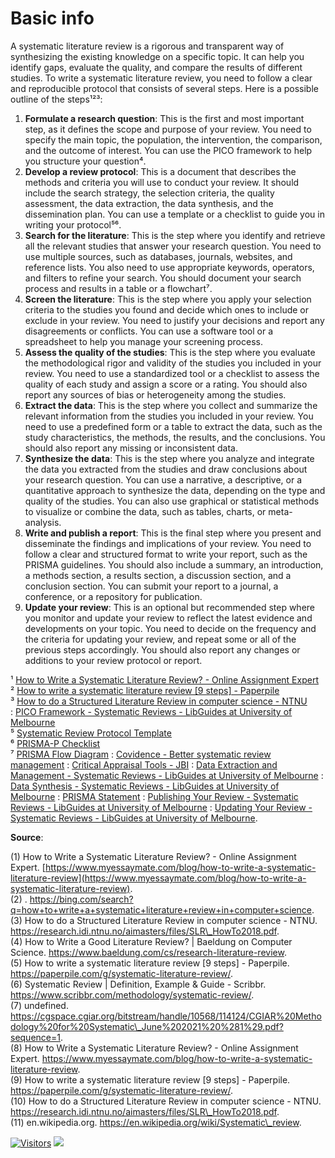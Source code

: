 # Basic info

A systematic literature review is a rigorous and transparent way of synthesizing the existing knowledge on a specific topic. It can help you identify gaps, evaluate the quality, and compare the results of different studies. To write a systematic literature review, you need to follow a clear and reproducible protocol that consists of several steps. Here is a possible outline of the steps¹²³:

1. **Formulate a research question**: This is the first and most important step, as it defines the scope and purpose of your review. You need to specify the main topic, the population, the intervention, the comparison, and the outcome of interest. You can use the PICO framework to help you structure your question⁴.
2. **Develop a review protocol**: This is a document that describes the methods and criteria you will use to conduct your review. It should include the search strategy, the selection criteria, the quality assessment, the data extraction, the data synthesis, and the dissemination plan. You can use a template or a checklist to guide you in writing your protocol⁵⁶.
3. **Search for the literature**: This is the step where you identify and retrieve all the relevant studies that answer your research question. You need to use multiple sources, such as databases, journals, websites, and reference lists. You also need to use appropriate keywords, operators, and filters to refine your search. You should document your search process and results in a table or a flowchart⁷.
4. **Screen the literature**: This is the step where you apply your selection criteria to the studies you found and decide which ones to include or exclude in your review. You need to justify your decisions and report any disagreements or conflicts. You can use a software tool or a spreadsheet to help you manage your screening process.
5. **Assess the quality of the studies**: This is the step where you evaluate the methodological rigor and validity of the studies you included in your review. You need to use a standardized tool or a checklist to assess the quality of each study and assign a score or a rating. You should also report any sources of bias or heterogeneity among the studies.
6. **Extract the data**: This is the step where you collect and summarize the relevant information from the studies you included in your review. You need to use a predefined form or a table to extract the data, such as the study characteristics, the methods, the results, and the conclusions. You should also report any missing or inconsistent data.
7. **Synthesize the data**: This is the step where you analyze and integrate the data you extracted from the studies and draw conclusions about your research question. You can use a narrative, a descriptive, or a quantitative approach to synthesize the data, depending on the type and quality of the studies. You can also use graphical or statistical methods to visualize or combine the data, such as tables, charts, or meta-analysis.
8. **Write and publish a report**: This is the final step where you present and disseminate the findings and implications of your review. You need to follow a clear and structured format to write your report, such as the PRISMA guidelines. You should also include a summary, an introduction, a methods section, a results section, a discussion section, and a conclusion section. You can submit your report to a journal, a conference, or a repository for publication.
9. **Update your review**: This is an optional but recommended step where you monitor and update your review to reflect the latest evidence and developments on your topic. You need to decide on the frequency and the criteria for updating your review, and repeat some or all of the previous steps accordingly. You should also report any changes or additions to your review protocol or report.

¹ [How to Write a Systematic Literature Review? - Online Assignment Expert](^1^/) \
² [How to write a systematic literature review \[9 steps\] - Paperpile](^5^/) \
³ [How to do a Structured Literature Review in computer science - NTNU](^3^/) \
: [PICO Framework - Systematic Reviews - LibGuides at University of Melbourne](https://unimelb.libguides.com/c.php?g=402803\&p=2740210) \
⁵ [Systematic Review Protocol Template](https://www.crd.york.ac.uk/prospero/documents/PROSPERO%20Protocol%20Template.pdf) \
⁶ [PRISMA-P Checklist](http://www.prisma-statement.org/documents/PRISMA-P-checklist.pdf) \
⁷ [PRISMA Flow Diagram](http://www.prisma-statement.org/documents/PRISMA%202009%20flow%20diagram.pdf) : [Covidence - Better systematic review management](https://www.covidence.org/) : [Critical Appraisal Tools - JBI](https://jbi.global/critical-appraisal-tools) : [Data Extraction and Management - Systematic Reviews - LibGuides at University of Melbourne](https://unimelb.libguides.com/c.php?g=402803\&p=2740214) : [Data Synthesis - Systematic Reviews - LibGuides at University of Melbourne](https://unimelb.libguides.com/c.php?g=402803\&p=2740215) : [PRISMA Statement](http://www.prisma-statement.org/) : [Publishing Your Review - Systematic Reviews - LibGuides at University of Melbourne](https://unimelb.libguides.com/c.php?g=402803\&p=2740217) : [Updating Your Review - Systematic Reviews - LibGuides at University of Melbourne](https://unimelb.libguides.com/c.php?g=402803\&p=2740218).

**Source**:&#x20;

&#x20;(1) How to Write a Systematic Literature Review? - Online Assignment Expert. [https://www.myessaymate.com/blog/how-to-write-a-systematic-literature-review](https://www.myessaymate.com/blog/how-to-write-a-systematic-literature-review). \
(2) . https://bing.com/search?q=how+to+write+a+systematic+literature+review+in+computer+science. \
(3) How to do a Structured Literature Review in computer science - NTNU. https://research.idi.ntnu.no/aimasters/files/SLR\_HowTo2018.pdf. \
(4) How to Write a Good Literature Review? | Baeldung on Computer Science. https://www.baeldung.com/cs/research-literature-review. \
(5) How to write a systematic literature review \[9 steps] - Paperpile. https://paperpile.com/g/systematic-literature-review/. \
(6) Systematic Review | Definition, Example & Guide - Scribbr. https://www.scribbr.com/methodology/systematic-review/. \
(7) undefined. https://cgspace.cgiar.org/bitstream/handle/10568/114124/CGIAR%20Methodology%20for%20Systematic\_June%202021%20%281%29.pdf?sequence=1. \
(8) How to Write a Systematic Literature Review? - Online Assignment Expert. https://www.myessaymate.com/blog/how-to-write-a-systematic-literature-review. \
(9) How to write a systematic literature review \[9 steps] - Paperpile. https://paperpile.com/g/systematic-literature-review/. \
(10) How to do a Structured Literature Review in computer science - NTNU. https://research.idi.ntnu.no/aimasters/files/SLR\_HowTo2018.pdf. \
(11) en.wikipedia.org. https://en.wikipedia.org/wiki/Systematic\_review.

[![Visitors](https://api.visitorbadge.io/api/visitors?path=https%3A%2F%2Fgithub.com%2Fdrshahizan\&labelColor=%23697689\&countColor=%23555555\&style=plastic)](https://visitorbadge.io/status?path=https%3A%2F%2Fgithub.com%2Fdrshahizan) ![](https://hit.yhype.me/github/profile?user\_id=81284918)

